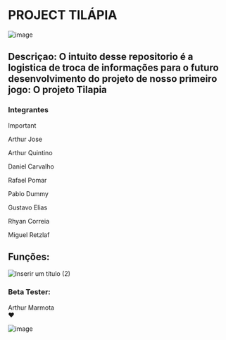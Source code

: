 # PROJECT TILÁPIA

![image](https://github.com/user-attachments/assets/5c805713-1a43-4fa3-83f6-08914b1b6259)


## Descriçao: O intuito desse repositorio é a logistica de troca de informações para o futuro desenvolvimento do projeto de nosso primeiro jogo: O projeto Tilapia

### Integrantes
>[!Important]
>
>Arthur Jose
>
>Arthur Quintino
>
>Daniel Carvalho
>
>Rafael Pomar
>
>Pablo Dummy
>
>Gustavo Elias
>
>Rhyan Correia
>
>Miguel Retzlaf

## Funções: 
![Inserir um título (2)](https://github.com/user-attachments/assets/11d34b31-63ad-41f8-83ad-98c93739f99e)


### Beta Tester:<br>
Arthur Marmota<br> ❤️ 

![image](https://github.com/user-attachments/assets/99fb3ec6-069d-4ff0-ab6b-723143d0e98b)

</p><br>



